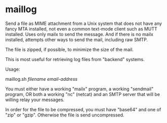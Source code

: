 # maillog
Send a file as MIME attachment from a Unix system that does not have any fancy MTA installed, not even
a common text-mode client such as MUTT installed. Uses only mailx to send the message. And if there is
no mailx installed, attempts other ways to send the mail, including raw SMTP.

The file is zipped, if possible, to minimize the size of the mail.

This is most useful for retrieving log files from "backend" systems.

Usage:

  maillog.sh _filename_ _email-address_

You must either have a working "mailx" program, a working "sendmail" program, OR both a working "nc"
(netcat) and an SMTP server that will be willing relay your messages.

In order for the file to be compressed, you must have "base64" and one of "zip" or "gzip". Otherwise
the file is send uncompressed.
